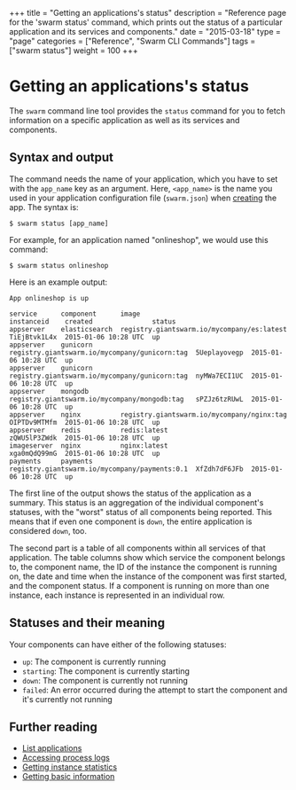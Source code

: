 +++
title = "Getting an applications's status"
description = "Reference page for the 'swarm status' command, which prints out the status of a particular application and its services and components."
date = "2015-03-18"
type = "page"
categories = ["Reference", "Swarm CLI Commands"]
tags = ["swarm status"]
weight = 100
+++

# Getting an applications's status

The `swarm` command line tool provides the `status` command for you to fetch information on a specific application as well as its services and components.

## Syntax and output

The command needs the name of your application, which you have to set with the `app_name` key as an argument. Here, `<app_name>` is the name you used in your application configuration file (`swarm.json`) when [creating](../create/) the app. The syntax is:

```nohighlight
$ swarm status [app_name]
```

For example, for an application named "onlineshop", we would use this command:

```nohighlight
$ swarm status onlineshop
```

Here is an example output:

```nohighlight
App onlineshop is up

service      component      image                                          instanceid    created               status
appserver    elasticsearch  registry.giantswarm.io/mycompany/es:latest     TiEjBtvk1L4x  2015-01-06 10:28 UTC  up
appserver    gunicorn       registry.giantswarm.io/mycompany/gunicorn:tag  5Ueplayovegp  2015-01-06 10:28 UTC  up
appserver    gunicorn       registry.giantswarm.io/mycompany/gunicorn:tag  nyMWa7ECI1UC  2015-01-06 10:28 UTC  up
appserver    mongodb        registry.giantswarm.io/mycompany/mongodb:tag   sPZJz6tzRUwL  2015-01-06 10:28 UTC  up
appserver    nginx          registry.giantswarm.io/mycompany/nginx:tag     OIPTDv9MTMfm  2015-01-06 10:28 UTC  up
appserver    redis          redis:latest                                   zQWU5lP3ZWdk  2015-01-06 10:28 UTC  up
imageserver  nginx          nginx:latest                                   xga0mQdQ99mG  2015-01-06 10:28 UTC  up
payments     payments       registry.giantswarm.io/mycompany/payments:0.1  XfZdh7dF6JFb  2015-01-06 10:28 UTC  up
```

The first line of the output shows the status of the application as a summary. This status is an aggregation of the individual component's statuses, with the "worst" status of all components being reported. This means that if even one component is `down`, the entire application is considered `down`, too.

The second part is a table of all components within all services of that application. The table columns show which service the component belongs to, the component name, the ID of the instance the component is running on, the date and time when the instance of the component was first started, and the component status. If a component is running on more than one instance, each instance is represented in an individual row.

## Statuses and their meaning

Your components can have either of the following statuses:

 * `up`: The component is currently running
 * `starting`: The component is currently starting
 * `down`: The component is currently not running
 * `failed`: An error occurred during the attempt to start the component and it's currently not running

## Further reading

* [List applications](../ls/)
* [Accessing process logs](../logs/)
* [Getting instance statistics](../stats/)
* [Getting basic information](../info/)

